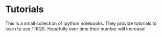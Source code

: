 Tutorials
=========

This is a small collection of ipython notebooks. They provide tutorials to
learn to use TRIQS. Hopefully over time their number will increase!
